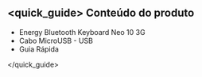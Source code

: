 ## <quick_guide> Conteúdo do produto

* Energy Bluetooth Keyboard Neo 10 3G
* Cabo MicroUSB - USB
* Guia Rápida


</quick_guide>
